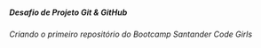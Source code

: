 ##### Desafio de Projeto Git & GitHub

###### Criando o primeiro repositório do Bootcamp Santander Code Girls

